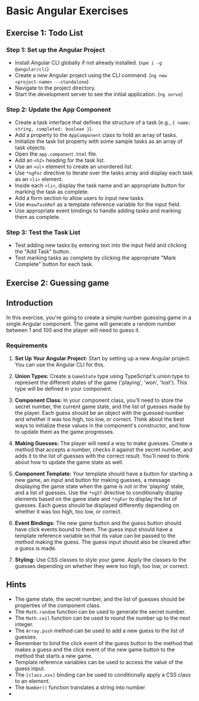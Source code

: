 # Basic Angular Exercises


## Exercise 1: Todo List
### Step 1: Set up the Angular Project
- Install Angular CLI globally if not already installed. (`npm i -g @angular/cli`)
- Create a new Angular project using the CLI command. (`ng new <project-name> --standalone`)
- Navigate to the project directory.
- Start the development server to see the initial application. (`ng serve`)

### Step 2: Update the App Component
- Create a task interface that defines the structure of a task (e.g., `{ name: string, completed: boolean }`).
- Add a property to the `AppComponent` class to hold an array of tasks.
- Initialize the task list property with some sample tasks as an array of task objects.
- Open the `app.component.html` file.
- Add an `<h2>` heading for the task list.
- Use an `<ul>` element to create an unordered list.
- Use `*ngFor` directive to iterate over the tasks array and display each task as an `<li>` element.
- Inside each `<li>`, display the task name and an appropriate button for marking the task as complete.
- Add a form section to allow users to input new tasks.
- Use `#newTaskRef` as a template reference variable for the input field.
- Use appropriate event bindings to handle adding tasks and marking them as complete.

### Step 3: Test the Task List
- Test adding new tasks by entering text into the input field and clicking the "Add Task" button.
- Test marking tasks as complete by clicking the appropriate "Mark Complete" button for each task.

## Exercise 2: Guessing game
## Introduction
In this exercise, you're going to create a simple number guessing game in a single Angular component. The game will generate a random number between 1 and 100 and the player will need to guess it.

### Requirements

1. **Set Up Your Angular Project:** Start by setting up a new Angular project. You can use the Angular CLI for this.

2. **Union Types:** Create a `GameState` type using TypeScript's union type to represent the different states of the game ('playing', 'won', 'lost'). This type will be defined in your component.

3. **Component Class:** In your component class, you'll need to store the secret number, the current game state, and the list of guesses made by the player. Each guess should be an object with the guessed number and whether it was too high, too low, or correct. Think about the best ways to initialize these values in the component's constructor, and how to update them as the game progresses.

4. **Making Guesses:** The player will need a way to make guesses. Create a method that accepts a number, checks it against the secret number, and adds it to the list of guesses with the correct result. You'll need to think about how to update the game state as well.

5. **Component Template:** Your template should have a button for starting a new game, an input and button for making guesses, a message displaying the game state when the game is not in the 'playing' state, and a list of guesses. Use the `*ngIf` directive to conditionally display elements based on the game state and `*ngFor` to display the list of guesses. Each guess should be displayed differently depending on whether it was too high, too low, or correct.

6. **Event Bindings:** The new game button and the guess button should have click events bound to them. The guess input should have a template reference variable so that its value can be passed to the method making the guess. The guess input should also be cleared after a guess is made.

7. **Styling:** Use CSS classes to style your game. Apply the classes to the guesses depending on whether they were too high, too low, or correct.

## Hints

- The game state, the secret number, and the list of guesses should be properties of the component class.
- The `Math.random` function can be used to generate the secret number.
- The `Math.ceil` function can be used to round the number up to the next integer.
- The `Array.push` method can be used to add a new guess to the list of guesses.
- Remember to bind the click event of the guess button to the method that makes a guess and the click event of the new game button to the method that starts a new game.
- Template reference variables can be used to access the value of the guess input.
- The `[class.xxx]` binding can be used to conditionally apply a CSS class to an element.
- The `Number()` function translates a string into number
- 

